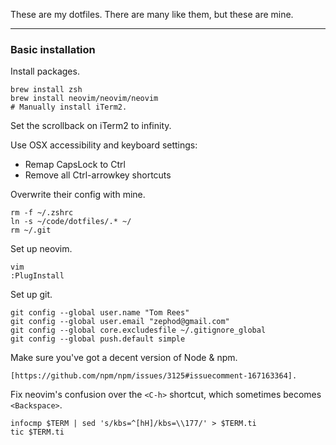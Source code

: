 These are my dotfiles. There are many like them, but these are mine.

---

### Basic installation

Install packages.

    brew install zsh
    brew install neovim/neovim/neovim
    # Manually install iTerm2.

Set the scrollback on iTerm2 to infinity.

Use OSX accessibility and keyboard settings:
* Remap CapsLock to Ctrl
* Remove all Ctrl-arrowkey shortcuts

Overwrite their config with mine.

    rm -f ~/.zshrc
    ln -s ~/code/dotfiles/.* ~/
    rm ~/.git

Set up neovim.

    vim
    :PlugInstall

Set up git.

    git config --global user.name "Tom Rees"
    git config --global user.email "zephod@gmail.com"
    git config --global core.excludesfile ~/.gitignore_global
    git config --global push.default simple

Make sure you've got a decent version of Node & npm.

    [https://github.com/npm/npm/issues/3125#issuecomment-167163364].

Fix neovim's confusion over the `<C-h>` shortcut, which sometimes becomes `<Backspace>`.

    infocmp $TERM | sed 's/kbs=^[hH]/kbs=\\177/' > $TERM.ti
    tic $TERM.ti
